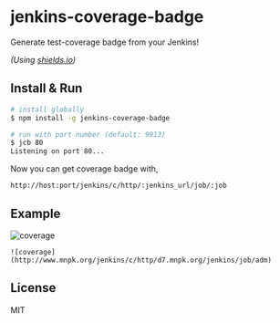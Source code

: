 # jenkins-coverage-badge

Generate test-coverage badge from your Jenkins!

*(Using [shields.io](http://shields.io))*


## Install & Run
```bash
# install globally
$ npm install -g jenkins-coverage-badge

# run with port number (default: 9913)
$ jcb 80
Listening on port 80...

```

Now you can get coverage badge with,

`http://host:port/jenkins/c/http/:jenkins_url/job/:job`

## Example

![coverage](http://www.mnpk.org/jenkins/c/http/d7.mnpk.org/jenkins/job/adm)
```
![coverage](http://www.mnpk.org/jenkins/c/http/d7.mnpk.org/jenkins/job/adm)
```
 
## License
MIT

